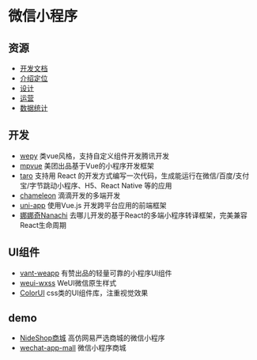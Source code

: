# 微信小程序

## 资源

* [开发文档](https://developers.weixin.qq.com/miniprogram/dev/framework/)
* [介绍定位](https://developers.weixin.qq.com/miniprogram/introduction/)
* [设计](https://developers.weixin.qq.com/miniprogram/design/)
* [运营](https://developers.weixin.qq.com/miniprogram/product/)
* [数据统计](https://developers.weixin.qq.com/miniprogram/analysis/)

## 开发

* [wepy](https://github.com/Tencent/wepy) 类vue风格，支持自定义组件开发腾讯开发
* [mpvue](https://github.com/Meituan-Dianping/mpvue) 美团出品基于Vue的小程序开发框架
* [taro](https://github.com/NervJS/taro) 支持用 React 的开发方式编写一次代码，生成能运行在微信/百度/支付宝/字节跳动小程序、H5、React Native 等的应用
* [chameleon](https://github.com/didi/chameleon) 滴滴开发的多端开发
* [uni-app](https://github.com/dcloudio/uni-app) 使用Vue.js 开发跨平台应用的前端框架
* [娜娜奇Nanachi](https://rubylouvre.github.io/nanachi/index.html) 去哪儿开发的基于React的多端小程序转译框架，完美兼容React生命周期

## UI组件

* [vant-weapp](https://github.com/youzan/vant-weapp) 有赞出品的轻量可靠的小程序UI组件
* [weui-wxss](https://github.com/Tencent/weui-wxss) WeUI微信原生样式
* [ColorUI](https://github.com/weilanwl/ColorUI) css类的UI组件库，注重视觉效果

## demo

* [NideShop商城](https://github.com/tumobi/nideshop-mini-program) 高仿网易严选商城的微信小程序
* [wechat-app-mall](https://github.com/EastWorld/wechat-app-mall) 微信小程序商城
